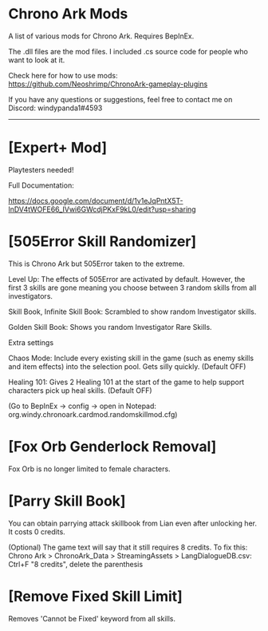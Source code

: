 # Chrono Ark Mods

A list of various mods for Chrono Ark. Requires BepInEx.

The .dll files are the mod files. I included .cs source code for people who want to look at it. 

Check here for how to use mods: https://github.com/Neoshrimp/ChronoArk-gameplay-plugins

If you have any questions or suggestions, feel free to contact me on Discord: windypanda1#4593

---
# [Expert+ Mod]

Playtesters needed!

Full Documentation:

https://docs.google.com/document/d/1v1eJqPntX5T-lnDV4tWOFE66_IVwi6GWcdjPKxF9kL0/edit?usp=sharing

# [505Error Skill Randomizer]

This is Chrono Ark but 505Error taken to the extreme.

Level Up: The effects of 505Error are activated by default. However, the first 3 skills are gone meaning you choose between 3 random skills from all investigators.

Skill Book, Infinite Skill Book: Scrambled to show random Investigator skills. 

Golden Skill Book: Shows you random Investigator Rare Skills.

Extra settings

Chaos Mode: Include every existing skill in the game (such as enemy skills and item effects) into the selection pool. Gets silly quickly. (Default OFF)

Healing 101: Gives 2 Healing 101 at the start of the game to help support characters pick up heal skills. (Default OFF) 

(Go to BepInEx -> config -> open in Notepad: org.windy.chronoark.cardmod.randomskillmod.cfg)

# [Fox Orb Genderlock Removal]

Fox Orb is no longer limited to female characters.

# [Parry Skill Book]

You can obtain parrying attack skillbook from Lian even after unlocking her. It costs 0 credits. 

(Optional) The game text will say that it still requires 8 credits. To fix this: Chrono Ark > ChronoArk_Data > StreamingAssets > LangDialogueDB.csv: Ctrl+F "8 credits", delete the parenthesis

# [Remove Fixed Skill Limit]

Removes 'Cannot be Fixed' keyword from all skills.

